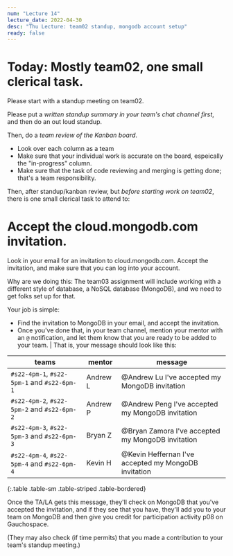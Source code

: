 ```yaml
---
num: "Lecture 14"
lecture_date: 2022-04-30
desc: "Thu Lecture: team02 standup, mongodb account setup"
ready: false
---
```


# Today: Mostly team02, one small clerical task.

Please start with a standup meeting on team02.  

Please put a *written standup summary in your team's chat channel first*, and then do an out loud standup.

Then, do a *team review of the Kanban board*. 
* Look over each column as a team
* Make sure that your individual work is accurate on the board, espeically the "in-progress" column.
* Make sure that the task of code reviewing and merging is getting done; that's a team responsibility.

Then, after standup/kanban review, but *before starting work on team02*, there is one small clerical task to attend to:

# Accept the cloud.mongodb.com invitation.

Look in your email for an invitation to cloud.mongodb.com.  Accept the invitation, and make sure that you can log into your account.

Why are we doing this: The team03 assignment will include working with a different style of database, a NoSQL database (MongoDB), and we need to get folks set up for that.  

Your job is simple:

* Find the invitation to MongoDB in your email, and accept the invitation.
* Once you've done that, in your team channel, mention your mentor with an `@` notification, and let them know that you are ready to be added to your team.
|
That is, your message should look like this:

| teams | mentor | message
|-|-|-|
| `#s22-4pm-1`, `#s22-5pm-1` and `#s22-6pm-1` | Andrew L | @Andrew Lu I've accepted my MongoDB invitation |
| `#s22-4pm-2`, `#s22-5pm-2` and `#s22-6pm-2` | Andrew P | @Andrew Peng I've accepted my MongoDB invitation |
| `#s22-4pm-3`, `#s22-5pm-3` and `#s22-6pm-3` | Bryan Z | @Bryan Zamora I've accepted my MongoDB invitation |
| `#s22-4pm-4`, `#s22-5pm-4` and `#s22-6pm-4` | Kevin H | @Kevin Heffernan I've accepted my MongoDB invitation |
{:.table .table-sm .table-striped .table-bordered}


Once the TA/LA gets this message, they'll check on MongoDB that you've accepted the invitation, and if they see that you have, they'll add you to your team on MongoDB and then give you credit for participation activity p08 on Gauchospace.

(They may also check (if time permits) that you made a contribution to your team's standup meeting.)

